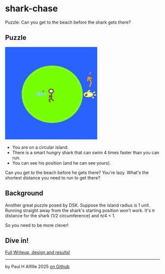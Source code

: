 # shark-chase
Puzzle: Can you get to the beach before the shark gets there? 

## Puzzle

![picture](picture.png)

* You are on a circular island.
* There is a smart hungry shark that can swim 4 times faster than you can run. 
* You can see his position (and he can see yours).

Can you get to the beach before he gets there?
You're lazy. What's the shortest distance you need to run to get there?

## Background

Another great puzzle posed by DSK.
Suppose the island radius is 1 unit. Running straight away from the shark's starting position won't work. It's &pi; distance for the shark (1/2 circumference) and &pi;/4 < 1.

So you need to be more clever!

## Dive in!

[Full Writeup, design and results!](https://alfille.github.io/shark-chase/)

-----------
by Paul H Alfille 2025
[on Github](https://github.com/alfille/shark-chase)
